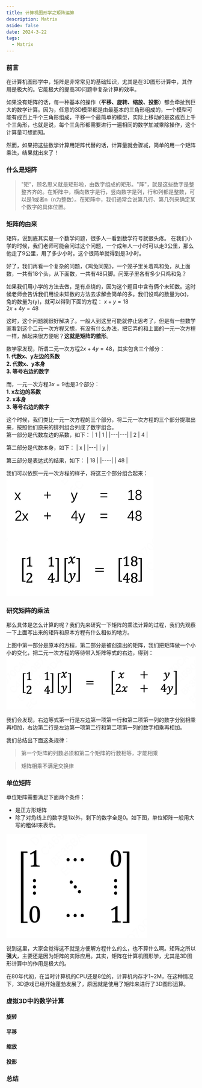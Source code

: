 ```yaml
---
title: 计算机图形学之矩阵运算
description: Matrix
aside: false
date: 2024-3-22
tags:
  - Matrix
---
```


### 前言

  在计算机图形学中，矩阵是非常常见的基础知识，尤其是在3D图形计算中，其作用是极大的。它能极大的提高3D问题中复杂计算的效率。
  
  如果没有矩阵的话，每一种基本的操作（**平移、旋转、缩放、投影**）都会牵扯到巨大的数学计算。因为，任意的3D模型都是由最基本的三角形组成的，一个模型可能有成百上千个三角形组成，平移一个最简单的模型，实际上移动的是这成百上千个三角形，也就是说，每个三角形都需要进行一遍相同的数学加减乘除操作，这个计算量可想而知。
  
  然而，如果把这些数学计算用矩阵代替的话，计算量就会骤减，简单的用一个矩阵乘法，结果就出来了！

### 什么是矩阵

> "矩"，顾名思义就是矩形啦，由数字组成的矩形。"阵"，就是这些数字是整整齐齐的。在矩阵中，横向数字是行，竖向数字是列，行和列都是整数，可以是1或者n（n为整数）。在矩阵中，我们通常会说第几行、第几列来确定某个数字的具体位置。

### 矩阵的由来

矩阵，说到底其实是一个数学问题，很多人一看到数学符号就很头疼。
在我们小学的时候，我们老师可能会问过这个问题，一个成年人一小时可以走3公里，那么他走了9公里，用了多少小时。这个很简单就得到是3小时。

好了，我们再看一个复杂的问题，《鸡兔同笼》，一个笼子里关着鸡和兔，从上面数，一共有18个头，从下面数，一共有48只脚。问笼子里各有多少只鸡和兔？

如果我们用小学的方法去做，是有点绕的，因为这个题目中含有俩个未知数。这时候老师会告诉我们用设未知数的方法去求解会简单的多。我们设鸡的数量为(x)，兔的数量为(y)，就可以得到下面的方程：
$x+y=18$  
$2x+4y=48$

这时，这个问题就很好解决了。一般人到这里可能就停止思考了，但是有一些数学家看到这个二元一次方程又想，有没有什么办法，把它弄的和上面的一元一次方程一样，解起来很方便呢？**这就是矩阵的雏形**。

数学家发现，所谓二元一次方程$2x+4y=48$，其实包含三个部分：  
**1. 代数x、y左边的系数**  
**2. 代数x、y本身**  
**3. 等号右边的数字**

而，一元一次方程$3x=9$也是3个部分：  
**1. x左边的系数**  
**2. x本身**  
**3. 等号右边的数字**

这个时候，我们类比一元一次方程的三个部分，将二元一次方程的三个部分提取出来，按照他们原来的排列组合列成了数字组合。  
第一部分是代数左边的系数，如下：
| 1 | 1 |
|---|---|
| 2 | 4 |

第二部分是代数本身，如下：
| x |
|---|
| y |

第三部分是表达式的结果，如下：
| 18 |
|----|
| 48 |

我们可以依照一元一次方程的样子，将这三个部分组合起来：
![matrix](../images/matrix1.png)

### 研究矩阵的乘法
那么具体是怎么计算的呢？我们先来研究一下矩阵的乘法计算的过程，我们先观察一下上面写出来的矩阵和原本方程有什么相似的地方。

上图中第一部分是原本的方程，第二部分是被创造出的矩阵，我们把矩阵做一个小小的变化，把二元一次方程的等待带入矩阵等式的右边，得到：
![matrix](../images/matrix2.png)

我们会发现，右边等式第一行是左边第一项第一行和第二项第一列的数字分别相乘再相加，右边第二行是左边第一项第二行和第二项第一列的数字相乘再相加。

我们总结出下面这条规律：

> 第一个矩阵的列数必须和第二个矩阵的行数相等，才能相乘

> 矩阵相乘不满足交换律

### 单位矩阵

单位矩阵需要满足下面两个条件：
- 是正方形矩阵
- 除了对角线上的数字是1以外，剩下的数字全是0。如下图，单位矩阵一般用大写的粗体**I**来表示。

![matrix](../images/matrix3.png)

说到这里，大家会觉得这不就是方便解方程什么的么，也不算什么啊。矩阵之所以**强大**，主要还是因为矩阵的实际应用。其实，矩阵在计算机图形学，尤其是3D图形计算中的作用是极大的。

在80年代初，在当时计算机的CPU还是8位的，计算机内存才1~2M，在这种情况下，3D游戏已经开始蓬勃发展了，原因就是使用了矩阵来进行了3D图形运算。

### 虚拟3D中的数学计算

#### 旋转

#### 平移

#### 缩放

#### 投影

### 总结